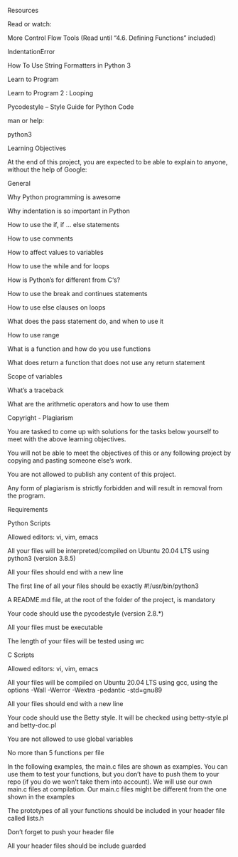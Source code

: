 Resources

Read or watch:



More Control Flow Tools (Read until “4.6. Defining Functions” included)

IndentationError

How To Use String Formatters in Python 3

Learn to Program

Learn to Program 2 : Looping

Pycodestyle – Style Guide for Python Code

man or help:



python3

Learning Objectives

At the end of this project, you are expected to be able to explain to anyone, without the help of Google:



General

Why Python programming is awesome

Why indentation is so important in Python

How to use the if, if ... else statements

How to use comments

How to affect values to variables

How to use the while and for loops

How is Python’s for different from C‘s?

How to use the break and continues statements

How to use else clauses on loops

What does the pass statement do, and when to use it

How to use range

What is a function and how do you use functions

What does return a function that does not use any return statement

Scope of variables

What’s a traceback

What are the arithmetic operators and how to use them

Copyright - Plagiarism

You are tasked to come up with solutions for the tasks below yourself to meet with the above learning objectives.

You will not be able to meet the objectives of this or any following project by copying and pasting someone else’s work.

You are not allowed to publish any content of this project.

Any form of plagiarism is strictly forbidden and will result in removal from the program.

Requirements

Python Scripts

Allowed editors: vi, vim, emacs

All your files will be interpreted/compiled on Ubuntu 20.04 LTS using python3 (version 3.8.5)

All your files should end with a new line

The first line of all your files should be exactly #!/usr/bin/python3

A README.md file, at the root of the folder of the project, is mandatory

Your code should use the pycodestyle (version 2.8.*)

All your files must be executable

The length of your files will be tested using wc

C Scripts

Allowed editors: vi, vim, emacs

All your files will be compiled on Ubuntu 20.04 LTS using gcc, using the options -Wall -Werror -Wextra -pedantic -std=gnu89

All your files should end with a new line

Your code should use the Betty style. It will be checked using betty-style.pl and betty-doc.pl

You are not allowed to use global variables

No more than 5 functions per file

In the following examples, the main.c files are shown as examples. You can use them to test your functions, but you don’t have to push them to your repo (if you do we won’t take them into account). We will use our own main.c files at compilation. Our main.c files might be different from the one shown in the examples

The prototypes of all your functions should be included in your header file called lists.h

Don’t forget to push your header file

All your header files should be include guarded
